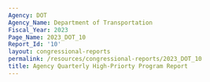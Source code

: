 ```yaml
---
Agency: DOT
Agency_Name: Department of Transportation
Fiscal_Year: 2023
Page_Name: 2023_DOT_10
Report_Id: '10'
layout: congressional-reports
permalink: /resources/congressional-reports/2023_DOT_10
title: Agency Quarterly High-Priorty Program Report
---
```

